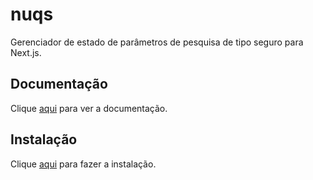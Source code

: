 # nuqs

Gerenciador de estado de parâmetros de pesquisa de tipo seguro para Next.js.

## Documentação

Clique [aqui](https://github.com/47ng/nuqs) para ver a documentação.

## Instalação

Clique [aqui](https://www.npmjs.com/package/nuqs) para fazer a instalação.
